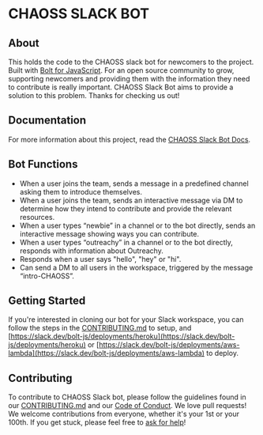 # CHAOSS SLACK BOT

## About

This holds the code to the CHAOSS slack bot for newcomers to the project.  Built with  [Bolt for JavaScript](https://slack.dev/bolt-js/concepts). For an open source community to grow, supporting newcomers and providing them with the information they need to contribute is really important. CHAOSS Slack Bot aims to provide a solution to this problem. Thanks for checking us out!

## Documentation
For more information about this project, read the [CHAOSS Slack Bot Docs](https://docs.google.com/document/d/1NJd-nNKUNb3Q0lRb5cfmUU8kpRcYGjh-vPqpk4CCvic/edit?usp=sharing).

## Bot Functions

- When a user joins the team, sends a message in a predefined channel asking them to introduce themselves.
- When a user joins the team, sends an interactive message via DM to determine how they intend to contribute and provide the relevant resources.
- When a user types “newbie” in a channel or to the bot directly, sends an interactive message showing ways you can contribute.
- When a user types “outreachy” in a channel or to the bot directly, responds with information about Outreachy.
- Responds when a user says "hello", "hey" or "hi".
- Can send a DM to all users in the workspace, triggered by the message “intro-CHAOSS”.

## Getting Started
If you're interested in cloning our bot for your Slack workspace, you can follow the steps in the [CONTRIBUTING.md](https://github.com/chaoss/chaoss-slack-bot/blob/main/CONTRIBUTING.md) to setup, and [https://slack.dev/bolt-js/deployments/heroku](https://slack.dev/bolt-js/deployments/heroku) or [https://slack.dev/bolt-js/deployments/aws-lambda](https://slack.dev/bolt-js/deployments/aws-lambda) to deploy.

## Contributing

To contribute to CHAOSS Slack bot, please follow the guidelines found in our [CONTRIBUTING.md](https://github.com/chaoss/chaoss-slack-bot/blob/main/CONTRIBUTING.md) and our [Code of Conduct](https://github.com/chaoss/chaoss-slack-bot/blob/main/CODE_OF_CONDUCT.md). We love pull requests! We welcome contributions from everyone, whether it's your 1st or your 100th. If you get stuck, please feel free to [ask for help](https://github.com/chaoss/chaoss-slack-bot/issues/new)!
